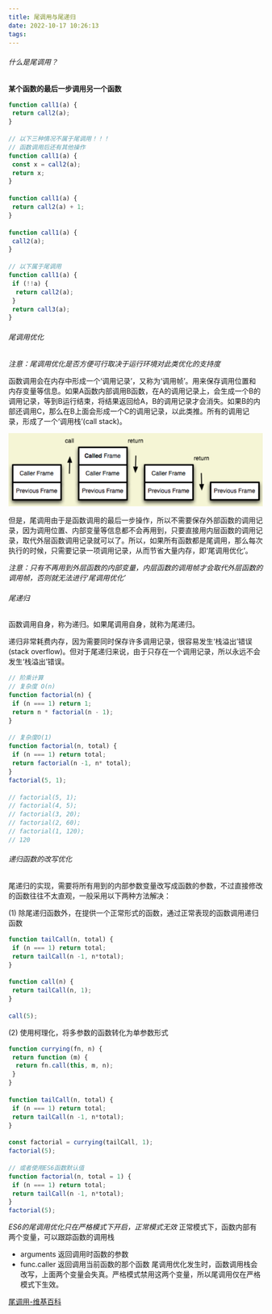 ```yaml
---
title: 尾调用与尾递归
date: 2022-10-17 10:26:13
tags:
---
```


###### 什么是尾调用？
**某个函数的最后一步调用另一个函数**

```javascript
function call1(a) {
 return call2(a);
}

// 以下三种情况不属于尾调用！！！
// 函数调用后还有其他操作
function call1(a) {
 const x = call2(a);
 return x;
}

function call1(a) {
 return call2(a) + 1;
}

function call1(a) {
 call2(a);
}

// 以下属于尾调用
function call1(a) {
 if (!!a) {
  return call2(a);
 }
 return call3(a);
}
```

###### 尾调用优化

*注意：尾调用优化是否方便可行取决于运行环境对此类优化的支持度*

函数调用会在内存中形成一个‘调用记录’，又称为‘调用帧’。用来保存调用位置和内存变量等信息。如果A函数内部调用B函数，在A的调用记录上，会生成一个B的调用记录，等到B运行结束，将结果返回给A，B的调用记录才会消失。如果B的内部还调用C，那么在B上面会形成一个C的调用记录，以此类推。所有的调用记录，形成了一个‘调用栈’(call stack)。

![call-stack](40-tail-call/call-stack.png)

但是，尾调用由于是函数调用的最后一步操作，所以不需要保存外部函数的调用记录，因为调用位置、内部变量等信息都不会再用到，只要直接用内层函数的调用记录，取代外层函数调用记录就可以了。所以，如果所有函数都是尾调用，那么每次执行的时候，只需要记录一项调用记录，从而节省大量内存，即‘尾调用优化’。

*注意：只有不再用到外层函数的内部变量，内层函数的调用帧才会取代外层函数的调用帧，否则就无法进行‘尾调用优化’*

###### 尾递归
函数调用自身，称为递归。如果尾调用自身，就称为尾递归。

递归非常耗费内存，因为需要同时保存许多调用记录，很容易发生‘栈溢出’错误(stack overflow)。但对于尾递归来说，由于只存在一个调用记录，所以永远不会发生‘栈溢出’错误。

```javascript
// 阶乘计算
// 复杂度 O(n)
function factorial(n) {
 if (n === 1) return 1;
 return n * factorial(n - 1);
}

// 复杂度O(1)
function factorial(n, total) {
 if (n === 1) return total;
 return factorial(n -1, n* total);
}
factorial(5, 1);

// factorial(5, 1);
// factorial(4, 5);
// factorial(3, 20);
// factorial(2, 60);
// factorial(1, 120);
// 120
```

###### 递归函数的改写优化
尾递归的实现，需要将所有用到的内部参数变量改写成函数的参数，不过直接修改的函数往往不太直观，一般采用以下两种方法解决：

(1) 除尾递归函数外，在提供一个正常形式的函数，通过正常表现的函数调用递归函数

```javascript
function tailCall(n, total) {
 if (n === 1) return total;
 return tailCall(n -1, n*total);
}

function call(n) {
 return tailCall(n, 1);
}

call(5);
```

(2) 使用柯理化，将多参数的函数转化为单参数形式

```javascript
function currying(fn, n) {
 return function (m) {
  return fn.call(this, m, n);
 }
}

function tailCall(n, total) {
 if (n === 1) return total;
 return tailCall(n -1, n*total);
}

const factorial = currying(tailCall, 1);
factorial(5);

// 或者使用ES6函数默认值
function factorial(n, total = 1) {
 if (n === 1) return total;
 return tailCall(n -1, n*total);
}
factorial(5);
```

*ES6的尾调用优化只在严格模式下开启，正常模式无效*
正常模式下，函数内部有两个变量，可以跟踪函数的调用栈
- arguments 返回调用时函数的参数
- func.caller 返回调用当前函数的那个函数
尾调用优化发生时，函数调用栈会改写，上面两个变量会失真。严格模式禁用这两个变量，所以尾调用仅在严格模式下生效。

[尾调用-维基百科](https://zh.wikipedia.org/wiki/%E5%B0%BE%E8%B0%83%E7%94%A8)